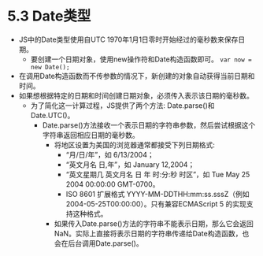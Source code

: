 # 5.3 Date类型

- JS中的Date类型使用自UTC 1970年1月1日零时开始经过的毫秒数来保存日期。
  - 要创建一个日期对象，使用new操作符和Date构造函数即可。
    `var now = new Date();`
- 在调用Date构造函数而不传参数的情况下，新创建的对象自动获得当前日期和时间。
- 如果想根据特定的日期和时间创建日期对象，必须传入表示该日期的毫秒数。
  - 为了简化这一计算过程，JS提供了两个方法: Date.parse()和Date.UTC()。
    - Date.parse()方法接收一个表示日期的字符串参数，然后尝试根据这个字符串返回相应日期的毫秒数。
      - 将地区设置为美国的浏览器通常都接受下列日期格式:
        - “月/日/年”，如 6/13/2004；
        - “英文月名 日,年”，如 January 12,2004；
        - “英文星期几 英文月名 日 年 时:分:秒 时区”，如 Tue May 25 2004 00:00:00 GMT-0700。
        - ISO 8601 扩展格式 YYYY-MM-DDTHH:mm:ss.sssZ（例如 2004-05-25T00:00:00）。只有兼容ECMAScript 5 的实现支持这种格式。
      - 如果传入Date.parse()方法的字符串不能表示日期，那么它会返回NaN。实际上直接将表示日期的字符串传递给Date构造函数，也会在后台调用Date.parse()。